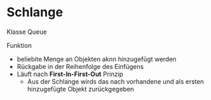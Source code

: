 # Schlange 
Klasse Queue

Funktion
- beliebite Menge an Objekten aknn hinzugefügt werden
- Rückgabe in der Reihenfolge des Einfügens
- Läuft nach **First-In-First-Out** Prinzip
  - Aus der Schlange wirds das nach vorhandene und als ersten hinzugefügte Objekt zurückgegeben